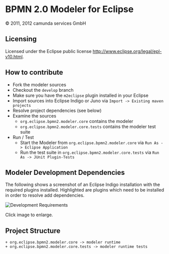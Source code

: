 BPMN 2.0 Modeler for Eclipse
============================

&copy; 2011, 2012 camunda services GmbH


Licensing
---------

Licensed under the Eclipse public license <http://www.eclipse.org/legal/epl-v10.html>. 

How to contribute
-----------------

* Fork the modeler sources
* Checkout the `develop` branch
* Make sure you have the `m2eclipse` plugin installed in your Eclipse
* Import sources into Eclipse Indigo or Juno via `Import -> Existing maven projects`
* Resolve project dependencies (see below)
* Examine the sources
    * `org.eclipse.bpmn2.modeler.core` contains the modeler
    * `org.eclipse.bpmn2.modeler.core.tests` contains the modeler test suite
* Run / Test
    * Start the Modeler from `org.eclipse.bpmn2.modeler.core` via `Run As -> Eclipse Application`
    * Run the test suite in `org.eclipse.bpmn2.modeler.core.tests` via `Run As -> JUnit Plugin-Tests`

Modeler Development Dependencies
--------------------------------

The following shows a screenshot of an Eclipse Indigo installation with the required plugins installed.
Highlighted are plugins which need to be installed in order to resolve add dependencies. 

![Development Requirements](https://raw.github.com/camunda/bpmn2-modeler/develop/documentation/images/development-requirements.png)

Click image to enlarge.

Project Structure
-----------------

    + org.eclipse.bpmn2.modeler.core -> modeler runtime
    + org.eclipse.bpmn2.modeler.core.tests -> modeler runtime tests

[1]: https://github.com/camunda/bpmn2-modeler
